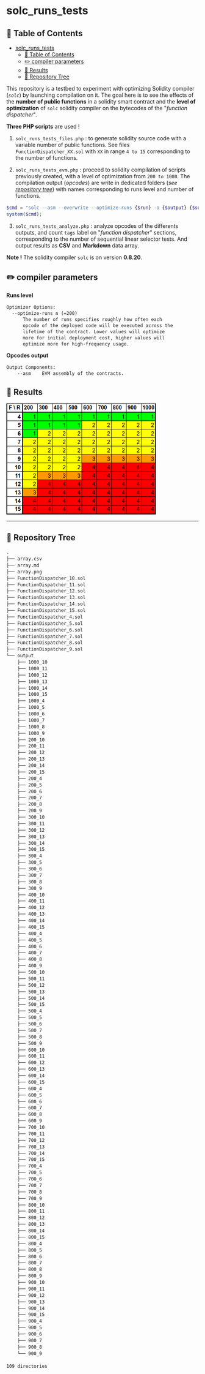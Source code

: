 # solc_runs_tests

## 📖 Table of Contents


<!-- TOC -->

- [solc_runs_tests](#solc_runs_tests)
	- [📖 Table of Contents](#-table-of-contents)
	- [✏️ compiler parameters](#-compiler-parameters)
	- [📝 Results](#-results)
	- [🌲 Repository Tree](#-repository-tree)

<!-- /TOC -->
This repository is a testbed to experiment with optimizing Solidity compiler (*`solc`*) by launching compilation on it. The goal here is to see the effects of the **number of public functions** in a solidity smart contract and the **level of optimization** of `solc` solidity compiler on the bytecodes of the "*function dispatcher*".

**Three PHP scripts** are used !

1. `solc_runs_tests_files.php` : to generate solidity source code with a variable number of public functions. See files `FunctionDispatcher_XX.sol` with `XX` in range `4 to 15` corresponding to the number of functions.

2. `solc_runs_tests_evm.php` : proceed to solidity compilation of scripts previously created, with a level of optimization from `200 to 1000`. The compilation output (*opcodes*) are write in dedicated folders (*see [repository tree](#-repository-tree)*) with names corresponding to runs level and number of functions.

```php
$cmd = "solc --asm --overwrite --optimize-runs {$run} -o {$output} {$sol_file}";
system($cmd);
```
3. `solc_runs_tests_analyze.php` : analyze opcodes of the differents outputs, and count `tags` label on "*function dispatcher*" sections, corresponding to the number of sequential linear selector tests. And output results as **CSV** and **Markdown** data array.

**Note !**
The solidity compiler `solc` is on version **0.8.20**.

## ✏️ compiler parameters

**Runs level**
```
Optimizer Options:
  --optimize-runs n (=200)
      The number of runs specifies roughly how often each 
      opcode of the deployed code will be executed across the 
      lifetime of the contract. Lower values will optimize 
      more for initial deployment cost, higher values will 
      optimize more for high-frequency usage.
```

**Opcodes output**
```
Output Components:
    --asm    EVM assembly of the contracts.
```

## 📝 Results

![](array.png)


----

## 🌲 Repository Tree
```bash
.
├── array.csv
├── array.md
├── array.png
├── FunctionDispatcher_10.sol
├── FunctionDispatcher_11.sol
├── FunctionDispatcher_12.sol
├── FunctionDispatcher_13.sol
├── FunctionDispatcher_14.sol
├── FunctionDispatcher_15.sol
├── FunctionDispatcher_4.sol
├── FunctionDispatcher_5.sol
├── FunctionDispatcher_6.sol
├── FunctionDispatcher_7.sol
├── FunctionDispatcher_8.sol
├── FunctionDispatcher_9.sol
└── output
    ├── 1000_10
    ├── 1000_11
    ├── 1000_12
    ├── 1000_13
    ├── 1000_14
    ├── 1000_15
    ├── 1000_4
    ├── 1000_5
    ├── 1000_6
    ├── 1000_7
    ├── 1000_8
    ├── 1000_9
    ├── 200_10
    ├── 200_11
    ├── 200_12
    ├── 200_13
    ├── 200_14
    ├── 200_15
    ├── 200_4
    ├── 200_5
    ├── 200_6
    ├── 200_7
    ├── 200_8
    ├── 200_9
    ├── 300_10
    ├── 300_11
    ├── 300_12
    ├── 300_13
    ├── 300_14
    ├── 300_15
    ├── 300_4
    ├── 300_5
    ├── 300_6
    ├── 300_7
    ├── 300_8
    ├── 300_9
    ├── 400_10
    ├── 400_11
    ├── 400_12
    ├── 400_13
    ├── 400_14
    ├── 400_15
    ├── 400_4
    ├── 400_5
    ├── 400_6
    ├── 400_7
    ├── 400_8
    ├── 400_9
    ├── 500_10
    ├── 500_11
    ├── 500_12
    ├── 500_13
    ├── 500_14
    ├── 500_15
    ├── 500_4
    ├── 500_5
    ├── 500_6
    ├── 500_7
    ├── 500_8
    ├── 500_9
    ├── 600_10
    ├── 600_11
    ├── 600_12
    ├── 600_13
    ├── 600_14
    ├── 600_15
    ├── 600_4
    ├── 600_5
    ├── 600_6
    ├── 600_7
    ├── 600_8
    ├── 600_9
    ├── 700_10
    ├── 700_11
    ├── 700_12
    ├── 700_13
    ├── 700_14
    ├── 700_15
    ├── 700_4
    ├── 700_5
    ├── 700_6
    ├── 700_7
    ├── 700_8
    ├── 700_9
    ├── 800_10
    ├── 800_11
    ├── 800_12
    ├── 800_13
    ├── 800_14
    ├── 800_15
    ├── 800_4
    ├── 800_5
    ├── 800_6
    ├── 800_7
    ├── 800_8
    ├── 800_9
    ├── 900_10
    ├── 900_11
    ├── 900_12
    ├── 900_13
    ├── 900_14
    ├── 900_15
    ├── 900_4
    ├── 900_5
    ├── 900_6
    ├── 900_7
    ├── 900_8
    └── 900_9

109 directories
```
